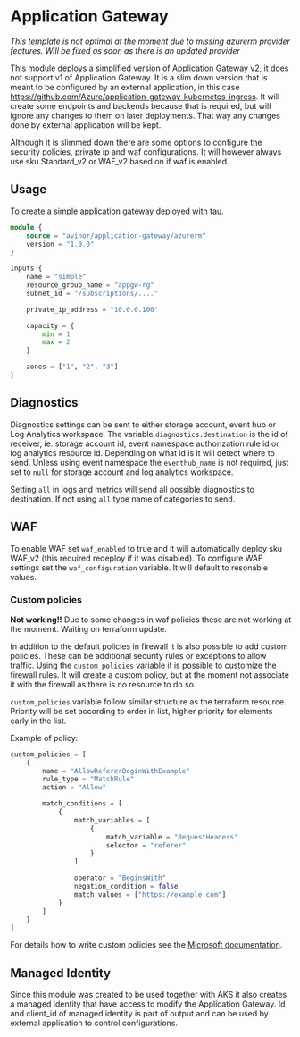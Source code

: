 # Application Gateway

*This template is not optimal at the moment due to missing azurerm provider features. Will be fixed as soon as there is an updated provider*

This module deploys a simplified version of Application Gateway v2, it does not support v1 of Application Gateway. It is a slim down version that is meant to be configured by an external application, in this case https://github.com/Azure/application-gateway-kubernetes-ingress. It will create some endpoints and backends because that is required, but will ignore any changes to them on later deployments. That way any changes done by external application will be kept.

Although it is slimmed down there are some options to configure the security policies, private ip and waf configurations. It will however always use sku Standard_v2 or WAF_v2 based on if waf is enabled.

## Usage

To create a simple application gateway deployed with [tau](https://github.com/avinor/tau).

```terraform
module {
    source = "avinor/application-gateway/azurerm"
    version = "1.0.0"
}

inputs {
    name = "simple"
    resource_group_name = "appgw-rg"
    subnet_id = "/subscriptions/...."

    private_ip_address = "10.0.0.100"

    capacity = {
        min = 1
        max = 2
    }

    zones = ["1", "2", "3"]
}
```

## Diagnostics

Diagnostics settings can be sent to either storage account, event hub or Log Analytics workspace. The variable `diagnostics.destination` is the id of receiver, ie. storage account id, event namespace authorization rule id or log analytics resource id. Depending on what id is it will detect where to send. Unless using event namespace the `eventhub_name` is not required, just set to `null` for storage account and log analytics workspace.

Setting `all` in logs and metrics will send all possible diagnostics to destination. If not using `all` type name of categories to send.

## WAF

To enable WAF set `waf_enabled` to true and it will automatically deploy sku WAF_v2 (this required redeploy if it was disabled). To configure WAF settings set the `waf_configuration` variable. It will default to resonable values.

### Custom policies

**Not working!!** Due to some changes in waf policies these are not working at the momemt. Waiting on terraform update.

In addition to the default policies in firewall it is also possible to add custom policies. These can be additional security rules or exceptions to allow traffic. Using the `custom_policies` variable it is possible to customize the firewall rules. It will create a custom policy, but at the moment not associate it with the firewall as there is no resource to do so.

`custom_policies` variable follow similar structure as the terraform resource. Priority will be set according to order in list, higher priority for elements early in the list.

Example of policy:

```terraform
custom_policies = [
    {
        name = "AllowRefererBeginWithExample"
        rule_type = "MatchRule"
        action = "Allow"

        match_conditions = [
            {
                match_variables = [
                    {
                        match_variable = "RequestHeaders"
                        selector = "referer"
                    }
                ]

                operator = "BeginsWith"
                negation_condition = false
                match_values = ["https://example.com"]
            }
        ]
    }
]
```

For details how to write custom policies see the [Microsoft documentation](https://docs.microsoft.com/en-us/azure/application-gateway/custom-waf-rules-overview).

## Managed Identity

Since this module was created to be used together with AKS it also creates a managed identity that have access to modify the Application Gateway. Id and client_id of managed identity is part of output and can be used by external application to control configurations.
